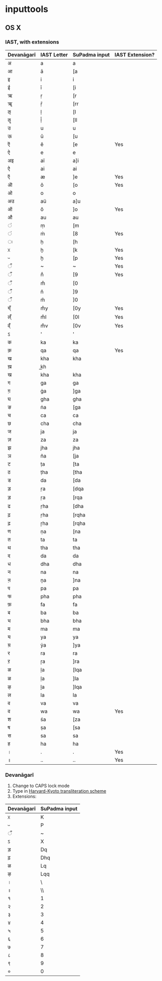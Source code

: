 # inputtools

## OS X
### IAST, with extensions

Devanāgarī | IAST Letter | SuPadma input | IAST Extension?
----------- | ----------- | ------------- | ---------
अ|a|a
आ|ā|[a
इ|i|i
ई|ī|[i
ऋ|ṛ|[r
ॠ|ṝ|[rr
ऌ|ḷ|[l
ॡ|ḹ|[ll
उ|u|u
ऊ|ū|[u
ऎ|ĕ|[e|Yes
ऐ|e|e
अइ|aï|a]i
ऐ|ai|ai
ऍ|æ|]e|Yes
ऒ|ŏ|[o|Yes
ओ|o|o
अउ|aü|a]u
ऑ|ô|]o|Yes
औ|au|au
ं|ṃ|[m
ं|ṁ|[8|Yes
ः|ḥ|[h
ᳵ|ḫ|[k|Yes
ᳶ|ẖ|[p|Yes
ँ|~|~|Yes
ँ|n̐|[9|Yes
ँ|m̐|[0
ँ|n̆|]9
ँ|m̆|]0
य्ँ|m̐y|[0y|Yes
ल्ँ|m̐l|[0l|Yes
व्ँ|m̐v|[0v|Yes
ऽ|'|'
क|ka|ka
क़|qa|qa|Yes
ख|kha|kha
ख़|k͟h|
ख|kha|kha
ग|ga|ga
ग़|ġa|]ga
घ|gha|gha
ङ|ṅa|[ga
च|ca|ca
छ|cha|cha
ज|ja|ja
ज़|za|za
झ|jha|jha
ञ|ña|[ja
ट|ṭa|[ta
ठ|ṭha|[tha
ड|da|[da
ड़|r̤a|[dqa
ड़|r̤a|[rqa
ढ|r̤ha|[dha
ढ़|r̤ha|[rqha
ढ़|ṟha|[rqha
ण|ṇa|[na
त|ta|ta
थ|tha|tha
द|da|da
ध|dha|dha
न|na|na
ऩ|ṉa|]na
प|pa|pa
फ|pha|pha
फ़|fa|fa
ब|ba|ba
भ|bha|bha
म|ma|ma
य|ya|ya
य़|ẏa|]ya
र|ra|ra
ऱ|ṟa|]ra
ळ|l̤a|[lqa
ळ|l̤a|]la
ऴ|ḻa|]lqa
ल|la|la
व|va|va
व|wa|wa|Yes
श|śa|[za
ष|ṣa|[sa
स|sa|sa
ह|ha|ha
।|.|.|Yes
॥|..|..|Yes

### Devanāgarī
1. Change to CAPS lock mode
2. Type in [Harvard-Kyoto transliteration scheme](https://en.wikipedia.org/wiki/Harvard-Kyoto)
3. Extensions:

Devanāgarī | SuPadma input
----------- | -------------
ᳵ|K
ᳶ|P
ँ|~
ऽ|X
ड़|Dq
ढ़|Dhq
ळ|Lq
ऴ|Lqq
।|\
॥|\\\\
१|1
२|2
३|3
४|4
५|5
६|6
७|7
८|8
९|9
०|0
